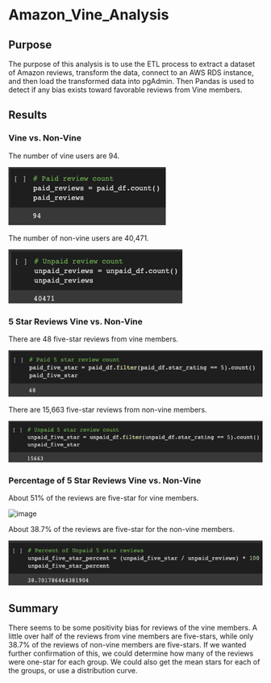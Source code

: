 # Amazon_Vine_Analysis

## Purpose

The purpose of this analysis is to use the ETL process to extract a dataset of Amazon reviews, transform the data, connect to an AWS RDS instance, and then load the transformed data into pgAdmin. Then Pandas is used to detect if any bias exists toward favorable reviews from Vine members. 

## Results

### Vine vs. Non-Vine

The number of vine users are 94.

![](https://github.com/TannerOrmanoski/Amazon_Vine_Analysis/blob/main/Module16_photos/Screen%20Shot%202022-06-28%20at%207.19.21%20PM.png)

The number of non-vine users are 40,471.

![](https://github.com/TannerOrmanoski/Amazon_Vine_Analysis/blob/main/Module16_photos/Screen%20Shot%202022-06-28%20at%207.19.53%20PM.png)

### 5 Star Reviews Vine vs. Non-Vine

There are 48 five-star reviews from vine members.

![](https://github.com/TannerOrmanoski/Amazon_Vine_Analysis/blob/main/Module16_photos/Screen%20Shot%202022-06-28%20at%207.19.29%20PM.png)

There are 15,663 five-star reviews from non-vine members.

![](https://github.com/TannerOrmanoski/Amazon_Vine_Analysis/blob/main/Module16_photos/Screen%20Shot%202022-06-28%20at%207.20.02%20PM.png)

### Percentage of 5 Star Reviews Vine vs. Non-Vine

About 51% of the reviews are five-star for vine members.

![image](https://user-images.githubusercontent.com/99365550/176326505-a9a0e457-b4b9-42f5-9eb0-8e37f494b4f1.png)

About 38.7% of the reviews are five-star for the non-vine members.

![](https://github.com/TannerOrmanoski/Amazon_Vine_Analysis/blob/main/Module16_photos/Screen%20Shot%202022-06-28%20at%207.20.11%20PM.png)

## Summary

There seems to be some positivity bias for reviews of the vine members. A little over half of the reviews from vine members are five-stars, while only 38.7% of the reviews of non-vine members are five-stars. If we wanted further confirmation of this, we could determine how many of the reviews were one-star for each group. We could also get the mean stars for each of the groups, or use a distribution curve. 


